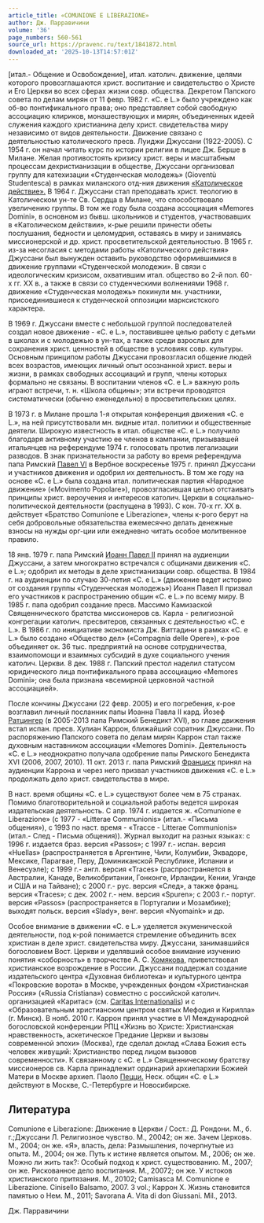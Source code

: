```yaml
---
article_title: «COMUNIONE E LIBERAZIONE»
author: Дж. Парравичини
volume: '36'
page_numbers: 560-561
source_url: https://pravenc.ru/text/1841872.html
downloaded_at: '2025-10-13T14:57:01Z'
---
```


[итал.- Общение и Освобождение], итал. католич. движение, целями которого провозглашаются христ. воспитание и свидетельство о Христе и Его Церкви во всех сферах жизни совр. общества. Декретом Папского совета по делам мирян от 11 февр. 1982 г. «C. e L.» было учреждено как об-во понтификального права; оно представляет собой свободную ассоциацию клириков, монашествующих и мирян, объединенных идеей служения каждого христианина делу христ. свидетельства миру независимо от видов деятельности. Движение связано с деятельностью католического пресв. Луиджи Джуссани (1922-2005). С 1954 г. он начал читать курс по истории религии в лицее Дж. Берше в Милане. Желая противостоять кризису христ. веры и масштабным процессам дехристианизации в обществе, Джуссани организовал группу для катехизации «Студенческая молодежь» (Gioventù Studentesca) в рамках миланского отд-ния движения [«Католическое действие».](<https://pravenc.ru/text/ Католическое действие  .html>) В 1964 г. Джуссани стал преподавать христ. теологию в Католическом ун-те Св. Сердца в Милане, что способствовало увеличению группы. В том же году была создана ассоциация «Memores Domini», в основном из бывш. школьников и студентов, участвовавших в «Католическом действии», к-рые решили принести обеты послушания, бедности и целомудрия, оставаясь в миру и занимаясь миссионерской и др. христ. просветительской деятельностью. В 1965 г. из-за несогласия с методами работы «Католического действия» Джуссани был вынужден оставить руководство оформившимися в движение группами «Студенческой молодежи». В связи с идеологическим кризисом, охватившим итал. общество во 2-й пол. 60-х гг. XX в., а также в связи со студенческими волнениями 1968 г. движение «Студенческая молодежь» покинули мн. участники, присоединившиеся к студенческой оппозиции марксистского характера.

В 1969 г. Джуссани вместе с небольшой группой последователей создал новое движение - «C. e L.», поставившее целью работу с детьми в школах и с молодежью в ун-тах, а также среди взрослых для сохранения христ. ценностей в обществе в условиях совр. культуры. Основным принципом работы Джуссани провозгласил общение людей всех возрастов, имеющих личный опыт осознанной христ. веры и жизни, в рамках свободных ассоциаций и групп, члены которых формально не связаны. В воспитании членов «C. e L.» важную роль играют встречи, т. н. «Школа общины»; эти встречи проводятся систематически (обычно еженедельно) в просветительских целях.

В 1973 г. в Милане прошла 1-я открытая конференция движения «C. e L.», на ней присутствовали мн. видные итал. политики и общественные деятели. Широкую известность в итал. обществе «C. e L.» получило благодаря активному участию ее членов в кампании, призывавшей итальянцев на референдуме 1974 г. голосовать против легализации разводов. В знак признательности за работу во время референдума папа Римский [Павел VI](<https://pravenc.ru/text/Павел VI.html>) в Вербное воскресенье 1975 г. принял Джуссани и участников движения и одобрил их деятельность. В том же году на основе «C. e L.» была создана итал. политическая партия «Народное движение» («Movimento Popolare»), провозгласившая целью отстаивать принципы христ. вероучения и интересов католич. Церкви в социально-политической деятельности (распущена в 1993). С кон. 70-х гг. XX в. действует «Братство Comunione e Liberazione», члены к-рого берут на себя добровольные обязательства ежемесячно делать денежные взносы на нужды орг-ции или ежедневно читать особое молитвенное правило.

18 янв. 1979 г. папа Римский [Иоанн Павел II](<https://pravenc.ru/text/Иоанн Павел II.html>) принял на аудиенции Джуссани, а затем многократно встречался с общинами движения «C. e L.»; одобрил их методы в деле христианизации совр. общества. В 1984 г. на аудиенции по случаю 30-летия «C. e L.» (движение ведет историю от создания группы «Студенческая молодежь») Иоанн Павел II призвал его участников к распространению общин «C. e L.» по всему миру. В 1985 г. папа одобрил создание пресв. Массимо Камизаской Священнического братства миссионеров св. Карла - религиозной конгрегации католич. пресвитеров, связанных с деятельностью «C. e L.». В 1986 г. по инициативе экономиста Дж. Виттадини в рамках «C. e L.» было создано «Общество дел» («Compagnia delle Opere»), к-рое объединяет ок. 36 тыс. предприятий на основе сотрудничества, взаимопомощи и взаимных субсидий в духе социального учения католич. Церкви. 8 дек. 1988 г. Папский престол наделил статусом юридического лица понтификального права ассоциацию «Memores Domini»; она была признана «всемирной церковной частной ассоциацией».

После кончины Джуссани (22 февр. 2005) и его погребения, к-рое возглавил личный посланник папы Иоанна Павла II кард. Йозеф [Ратцингер](https://pravenc.ru/text/Ратцингер.html) (в 2005-2013 папа Римский Бенедикт XVI), во главе движения встал испан. пресв. Хулиан Каррон, ближайший соратник Джуссани. По распоряжению Папского совета по делам мирян Каррон стал также духовным наставником ассоциации «Memores Domini». Деятельность «C. e L.» неоднократно получала одобрение папы Римского Бенедикта XVI (2006, 2007, 2010). 11 окт. 2013 г. папа Римский [Франциск](https://pravenc.ru/text/Франциск.html) принял на аудиенции Каррона и через него призвал участников движения «C. e L.» продолжать дело христ. свидетельства в мире.

В наст. время общины «C. e L.» существуют более чем в 75 странах. Помимо благотворительной и социальной работы ведется широкая издательская деятельность. С апр. 1974 г. издается ж. «Comunione e Liberazione» (с 1977 - «Litterae Communionis» (итал.- «Письма общения»), с 1993 по наст. время - «Tracce - Litterae Communionis» (итал.- След - Письма общения)). Журнал выходит на разных языках: с 1996 г. издается браз. версия «Passos»; с 1997 г.- испан. версия «Huellas» (распространяется в Аргентине, Чили, Колумбии, Эквадоре, Мексике, Парагвае, Перу, Доминиканской Республике, Испании и Венесуэле); с 1999 г.- англ. версия «Traces» (распространяется в Австралии, Канаде, Великобритании, Гонконге, Ирландии, Кении, Уганде и США и на Тайване); с 2000 г.- рус. версия «След», а также франц. версия «Traces»; с дек. 2002 г.- нем. версия «Spuren»; с 2003 г.- португ. версия «Passos» (распространяется в Португалии и Мозамбике); выходят польск. версия «Slady», венг. версия «Nyomaink» и др.

Особое внимание в движении «C. e L.» уделяется экуменической деятельности, под к-рой понимается стремление объединить всех христиан в деле христ. свидетельства миру. Джуссани, занимавшийся богословием Вост. Церкви и уделявший особое внимание изучению понятия «соборность» в творчестве А. С. [Хомякова,](<https://pravenc.ru/text/Хомякова .html>) приветствовал христианское возрождение в России. Джуссани поддержал создание издательского центра «Духовная библиотека» и культурного центра «Покровские ворота» в Москве, учрежденных фондом «Христианская Россия» («Russia Cristiana») совместно с российской католич. организацией «Каритас» (см. [Caritas Internationalis](<https://pravenc.ru/text/Caritas Internationalis.html>)) и с «Образовательным христианским центром святых Мефодия и Кирилла» (г. Минск). В нояб. 2010 г. Каррон принял участие в VI Международной богословской конференции РПЦ «Жизнь во Христе: Христианская нравственность, аскетическое Предание Церкви и вызовы современной эпохи» (Москва), где сделал доклад «Слава Божия есть человек живущий: Христианство перед лицом вызовов современности». К связанному с «C. e L.» Священническому братству миссионеров св. Карла принадлежит ординарий архиепархии Божией Матери в Москве архиеп. Паоло [Пецци.](<https://pravenc.ru/text/Пецци .html>) Неск. общин «C. e L.» действуют в Москве, С.-Петербурге и Новосибирске.

## Литература

Comunione e Liberazione: Движение в Церкви / Сост.: Д. Рондони. М., б. г.;Джуссани Л. Религиозное чувство. М., 20042; он же. Зачем Церковь. М., 2004; он же. «Я», власть, дела: Размышления, почерпнутые из опыта. М., 2004; он же. Путь к истине является опытом. М., 2006; он же. Можно ли жить так?: Особый подход к христ. существованию. М., 2007; он же. Рискованное дело воспитания. М., 20072; он же. У истоков христианского притязания. М., 20102; Camisasca M. Comunione e Liberazione. Cinisello Balsamo, 2007. 3 vol.; Каррон Х. Жизнь становится памятью о Нем. М., 2011; Savorana A. Vita di don Giussani. Mil., 2013.

Дж. Парравичини
